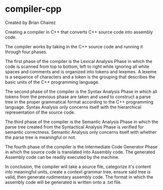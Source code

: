# compiler-cpp

Created by Brian Chairez

Creating a compiler in C++ that converts C++ source code into assembly code.

The compiler works by taking in the C++ source code and running it through four phases.

The first phase of the compiler is the Lexical Analysis Phase in which the code is scanned from top to bottom, left to right while ignoring all white spaces and comments and is organized into tokens and lexemes. 
A lexeme is a sequence of characters and a token is the grouping that describes the basic units of the C++ programming language. 

The second phase of the compiler is the Syntax Analysis Phase in which all tokens from the previous phase are taken and used to construct a parse tree in the proper grammatical format according to the C++ programming language. 
Syntax Analysis only concerns itself with the hierarchical representation of the source code.

The third phase of the compiler is the Semantic Analysis Phase in which the parse tree created from the Syntactical Analysis Phase is verified for semantic correctness. 
Semantic Analysis only concerns itself with whether the parse tree is meaningful or not. 

The fourth phase of the compiler is the Intermediate Code Generator Phase in which the source code is translated into Assembly code. 
The generated Assembly code can be readily executed by the machine. 

In conclusion, the compiler will take a source file, categorize it's content into meaningful units, create a context grammar tree, ensure said tree is valid, then generate rudimentary assembly code. 
The format in which the assembly code will be generated is written onto a .txt file.
